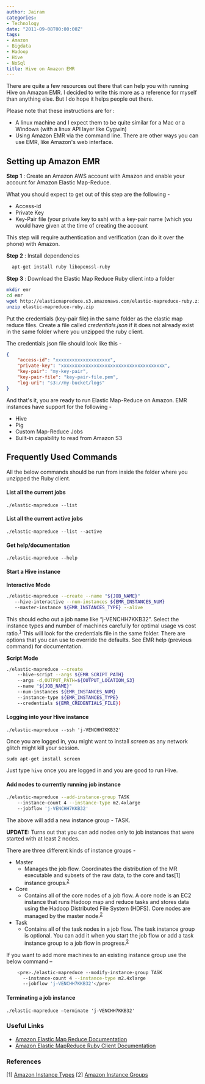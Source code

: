 ```yaml
---
author: Jairam
categories:
- Technology
date: "2011-09-08T00:00:00Z"
tags:
- Amazon
- Bigdata
- Hadoop
- Hive
- NoSql
title: Hive on Amazon EMR
---
```

There are quite a few resources out there that can help you with running Hive on Amazon EMR. I decided to write this more as a reference for myself than anything else. But I do hope it helps people out there.

Please note that these instructions are for :

  - A linux machine and I expect them to be quite similar for a Mac or a Windows (with a linux API layer like Cygwin)
  - Using Amazon EMR via the command line. There are other ways you can use EMR, like Amazon's web interface.

## Setting up Amazon EMR

**Step 1** : Create an Amazon AWS account with Amazon and enable your account for Amazon Elastic Map-Reduce.

What you should expect to get out of this step are the following -

  - Access-id
  - Private Key
  - Key-Pair file (your private key to ssh) with a key-pair name (which you would have given at the time of creating the account


This step will require authentication and verification (can do it over the phone) with Amazon.


**Step 2** : Install dependencies

```sh
  apt-get install ruby libopenssl-ruby
```  


**Step 3** : Download the Elastic Map Reduce Ruby client into a folder

```sh
mkdir emr
cd emr
wget http://elasticmapreduce.s3.amazonaws.com/elastic-mapreduce-ruby.zip
unzip elastic-mapreduce-ruby.zip
```

Put the credentials (key-pair file) in the same folder as the elastic map reduce files. Create a file called _credentials.json_ if it does not already exist in the same folder where you unzipped the ruby client.

The credentials.json file should look like this -

``` json
{
    "access-id": "xxxxxxxxxxxxxxxxxxxx",
    "private-key": "xxxxxxxxxxxxxxxxxxxxxxxxxxxxxxxxxxxxxx",
    "key-pair": "my-key-pair",
    "key-pair-file": "key-pair-file.pem",
    "log-uri": "s3://my-bucket/logs"
}
```


And that's it, you are ready to run Elastic Map-Reduce on Amazon. EMR instances have support for the following -

- Hive
- Pig
- Custom Map-Reduce Jobs
- Built-in capability to read from Amazon S3

## Frequently Used Commands

All the below commands should be run from inside the folder where you unzipped the Ruby client.

#### List all the current jobs

```./elastic-mapreduce --list```  

#### List all the current active jobs

```./elastic-mapreduce --list --active```  

#### Get help/documentation

```./elastic-mapreduce --help```  

#### Start a Hive instance

**Interactive Mode**

```sh
./elastic-mapreduce --create --name "${JOB_NAME}" 
   --hive-interactive --num-instances ${EMR_INSTANCES_NUM}
   --master-instance ${EMR_INSTANCES_TYPE} --alive
```


This should echo out a job name like “j-VENCHH7KKB32”. Select the instance types and number of machines carefully for optimal usage vs cost ratio.<sup>[1](#references)</sup> This will look for the credentials file in the same folder. There are options that you can use to override the defaults. See EMR help (previous command) for documentation.

**Script Mode**

```sh
./elastic-mapreduce --create
    --hive-script --args ${EMR_SCRIPT_PATH}
    --args -d,OUTPUT_PATH=${OUTPUT_LOCATION_S3}
    --name "${JOB_NAME}"
    --num-instances ${EMR_INSTANCES_NUM}
    --instance-type ${EMR_INSTANCES_TYPE}
    --credentials ${EMR_CREDENTIALS_FILE})
```

#### Logging into your Hive instance

```./elastic-mapreduce --ssh 'j-VENCHH7KKB32'```

Once you are logged in, you might want to install _screen_ as any network glitch might kill your session.

```sudo apt-get install screen```

Just type `hive` once you are logged in and you are good to run Hive.

#### Add nodes to currently running job instance

```sh
./elastic-mapreduce --add-instance-group TASK 
    --instance-count 4 --instance-type m2.4xlarge 
    --jobflow 'j-VENCHH7KKB32'
```

The above will add a new instance group - TASK.

**UPDATE:** Turns out that you can add nodes only to job instances that were started with at least 2 nodes.

There are three different kinds of instance groups -

- Master
  - Manages the job flow. Coordinates the distribution of the MR executable and subsets of the raw data, to the core and tas[1] instance groups.<sup>[2](#references)</sup>
- Core
  - Contains all of the core nodes of a job flow. A core node is an EC2 instance that runs Hadoop map and reduce tasks and stores data using the Hadoop Distributed File System (HDFS). Core nodes are managed by the master node.<sup>[2](#references)</sup>
- Task
  - Contains all of the task nodes in a job flow. The task instance group is optional. You can add it when you start the job flow or add a task instance group to a job flow in progress.<sup>[2](#references)</sup>


If you want to add more machines to an existing instance group use the below command &#8211;

```sh
    <pre>./elastic-mapreduce --modify-instance-group TASK 
      --instance-count 4 --instance-type m2.4xlarge 
      --jobflow 'j-VENCHH7KKB32'</pre>
```

#### Terminating a job instance

```./elastic-mapreduce —terminate 'j-VENCHH7KKB32'```

### Useful Links

- [Amazon Elastic Map Reduce Documentation](http://docs.amazonwebservices.com/ElasticMapReduce/latest/API/)
- [Amazon Elastic MapReduce Ruby Client Documentation](http://aws.amazon.com/developertools/2264)

### References
[1] [Amazon Instance Types](http://aws.amazon.com/ec2/instance-types/)
[2] [Amazon Instance Groups](http://docs.amazonwebservices.com/ElasticMapReduce/latest/DeveloperGuide/)
